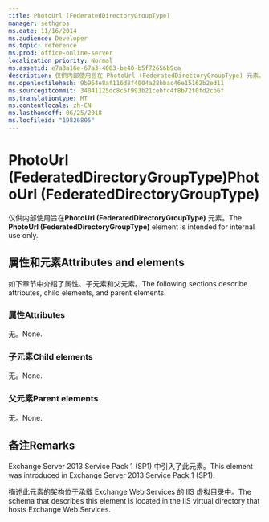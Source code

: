 ```yaml
---
title: PhotoUrl (FederatedDirectoryGroupType)
manager: sethgros
ms.date: 11/16/2014
ms.audience: Developer
ms.topic: reference
ms.prod: office-online-server
localization_priority: Normal
ms.assetid: e7a3a16e-67a3-4083-be40-b5f72656b9ca
description: 仅供内部使用旨在 PhotoUrl (FederatedDirectoryGroupType) 元素。
ms.openlocfilehash: 9b964e8af116d8f4004a28bbac46e15162b2ed11
ms.sourcegitcommit: 34041125dc8c5f993b21cebfc4f8b72f0fd2cb6f
ms.translationtype: MT
ms.contentlocale: zh-CN
ms.lasthandoff: 06/25/2018
ms.locfileid: "19826805"
---
```

# <a name="photourl-federateddirectorygrouptype"></a><span data-ttu-id="1ac5b-103">PhotoUrl (FederatedDirectoryGroupType)</span><span class="sxs-lookup"><span data-stu-id="1ac5b-103">PhotoUrl (FederatedDirectoryGroupType)</span></span>

<span data-ttu-id="1ac5b-104">仅供内部使用旨在**PhotoUrl (FederatedDirectoryGroupType)** 元素。</span><span class="sxs-lookup"><span data-stu-id="1ac5b-104">The **PhotoUrl (FederatedDirectoryGroupType)** element is intended for internal use only.</span></span> 

## <a name="attributes-and-elements"></a><span data-ttu-id="1ac5b-105">属性和元素</span><span class="sxs-lookup"><span data-stu-id="1ac5b-105">Attributes and elements</span></span>

<span data-ttu-id="1ac5b-106">如下章节中介绍了属性、子元素和父元素。</span><span class="sxs-lookup"><span data-stu-id="1ac5b-106">The following sections describe attributes, child elements, and parent elements.</span></span>
  
### <a name="attributes"></a><span data-ttu-id="1ac5b-107">属性</span><span class="sxs-lookup"><span data-stu-id="1ac5b-107">Attributes</span></span>

<span data-ttu-id="1ac5b-108">无。</span><span class="sxs-lookup"><span data-stu-id="1ac5b-108">None.</span></span>
  
### <a name="child-elements"></a><span data-ttu-id="1ac5b-109">子元素</span><span class="sxs-lookup"><span data-stu-id="1ac5b-109">Child elements</span></span>

<span data-ttu-id="1ac5b-110">无。</span><span class="sxs-lookup"><span data-stu-id="1ac5b-110">None.</span></span>
  
### <a name="parent-elements"></a><span data-ttu-id="1ac5b-111">父元素</span><span class="sxs-lookup"><span data-stu-id="1ac5b-111">Parent elements</span></span>

<span data-ttu-id="1ac5b-112">无。</span><span class="sxs-lookup"><span data-stu-id="1ac5b-112">None.</span></span>
  
## <a name="remarks"></a><span data-ttu-id="1ac5b-113">备注</span><span class="sxs-lookup"><span data-stu-id="1ac5b-113">Remarks</span></span>

<span data-ttu-id="1ac5b-114">Exchange Server 2013 Service Pack 1 (SP1) 中引入了此元素。</span><span class="sxs-lookup"><span data-stu-id="1ac5b-114">This element was introduced in Exchange Server 2013 Service Pack 1 (SP1).</span></span>
  
<span data-ttu-id="1ac5b-115">描述此元素的架构位于承载 Exchange Web Services 的 IIS 虚拟目录中。</span><span class="sxs-lookup"><span data-stu-id="1ac5b-115">The schema that describes this element is located in the IIS virtual directory that hosts Exchange Web Services.</span></span>
  

